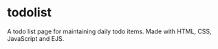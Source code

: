 # todolist
A todo list page for maintaining daily todo items. Made with HTML, CSS, JavaScript and EJS.
